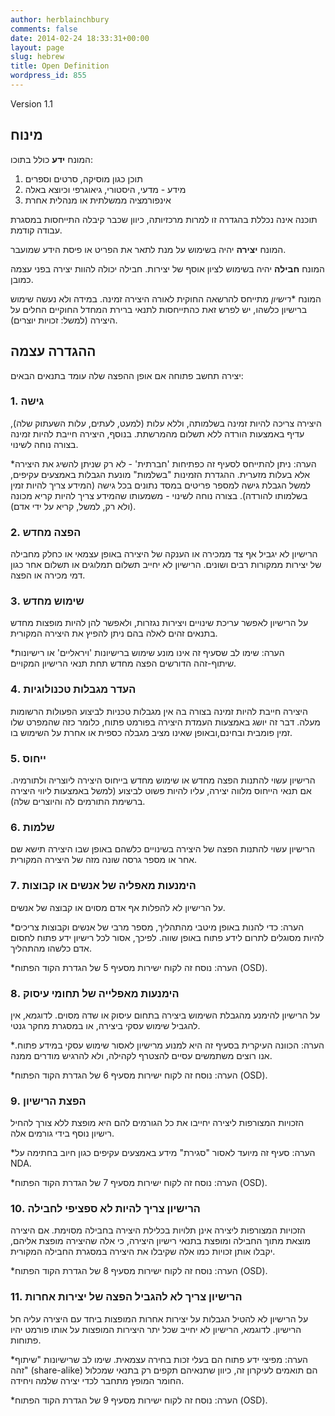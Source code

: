 ```yaml
---
author: herblainchbury
comments: false
date: 2014-02-24 18:33:31+00:00
layout: page
slug: hebrew
title: Open Definition
wordpress_id: 855
---
```


Version 1.1

## מינוח

המונח **ידע** כולל בתוכו:

1. תוכן כגון מוסיקה, סרטים וספרים
2. מידע - מדעי, היסטורי, גיאוגרפי וכיוצא באלה
3. אינפורמציה ממשלתית או מנהלית אחרת

תוכנה אינה נכללת בהגדרה זו למרות מרכזיותה, כיוון שכבר קיבלה התייחסות במסגרת עבודה קודמת.

המונח **יצירה** יהיה בשימוש על מנת לתאר את הפריט או פיסת הידע שמועבר.

המונח **חבילה** יהיה בשימוש לציון אוסף של יצירות.
חבילה יכולה להוות יצירה בפני עצמה כמובן.

המונח **רישיון* מתייחס להרשאה החוקית לאורה היצירה זמינה.
במידה ולא נעשה שימוש ברישיון כלשהו, יש לפרש זאת כהתייחסות לתנאי ברירת המחדל החוקיים
החלים על היצירה (למשל: זכויות יוצרים).

## ההגדרה עצמה

יצירה תחשב פתוחה אם אופן ההפצה שלה עומד בתנאים הבאים:

### 1. גישה

היצירה צריכה להיות זמינה בשלמותה, וללא עלות (למעט, לעתים, עלות השעתוק שלה),
עדיף באמצעות הורדה ללא תשלום מהמרשתת.
בנוסף, היצירה חייבת להיות זמינה בצורה נוחה לשינוי.

*הערה: ניתן להתייחס לסעיף זה כפתיחות 'חברתית' - לא רק שניתן להשיג את היצירה אלא בעלות מזערית.
ההגדרת הזמינות "בשלמות" מונעת הגבלות באמצעים עקיפים, למשל הגבלת גישה למספר פריטים במסד נתונים בכל גישה
(המידע צריך להיות זמין בשלמותו להורדה). בצורה נוחה לשינוי - משמעותו שהמידע צריך להיות קריא מכונה (ולא רק, למשל, קריא על ידי אדם).
### 2. הפצה מחדש

הרישיון לא יגביל אף צד ממכירה או הענקה של היצירה באופן עצמאי או כחלק מחבילה של יצירות
ממקורות רבים ושונים. הרישיון לא יחייב תשלום תמלוגים או תשלום אחר כגון דמי מכירה או הפצה.

### 3. שימוש מחדש

על הרישיון לאפשר עריכת שינויים ויצירות נגזרות, ולאפשר להן להיות מופצות מחדש בתנאים זהים
לאלה בהם ניתן להפיץ את היצירה המקורית.

*הערה: שימו לב שסעיף זה אינו מונע שימוש ברישיונות 'ויראליים' או רישיונות שיתוף-זהה
הדורשים הפצה מחדש תחת תנאי הרישיון המקויים.

### 4. העדר מגבלות טכנולוגיות

היצירה חייבת להיות זמינה בצורה בה אין מגבלות טכניות לביצוע הפעולות הרשומות מעלה. דבר זה יושג באמצעות
העמדת היצירה בפורמט פתוח, כלומר כזה שהמפרט שלו זמין פומבית ובחינם,ובאופן שאינו מציב מגבלה כספית או אחרת על השימוש בו.

### 5. ייחוס

הרישיון עשוי להתנות הפצה מחדש או שימוש מחדש בייחוס היצירה ליוצריה ולתורמיה.
אם תנאי הייחוס מלווה יצירה, עליו להיות פשוט לביצוע (למשל באמצעות ליווי היצירה ברשימת התורמים לה והיוצרים שלה).

### 6. שלמות

הרישיון עשוי להתנות הפצה של היצירה בשינויים כלשהם באופן שבו היצירה תישא שם אחר או מספר גרסה שונה מזה של היצירה המקורית.

### 7. הימנעות מאפליה של אנשים או קבוצות

על הרישיון לא להפלות אף אדם מסוים או קבוצה של אנשים.

*הערה: כדי להנות באופן מיטבי מהתהליך, מספר מרבי של אנשים וקבוצות צריכים להיות מסוגלים
לתרום לידע פתוח באופן שווה. לפיכך, אסור לכל רישיון ידע פתוח לחסום אדם כלשהו מהתהליך.

*הערה: נוסח זה לקוח ישירות מסעיף 5 של הגדרת הקוד הפתוח (OSD).

### 8. הימנעות מאפלייה של תחומי עיסוק

על הרישיון להימנע מהגבלת השימוש ביצירה בתחום עיסוק או שדה מסוים. לדוגמא, אין להגביל שימוש עסקי
ביצירה, או במסגרת מחקר גנטי.

*הערה: הכוונה העיקרית בסעיף זה היא למנוע מרישיון לאסור שימוש עסקי במידע פתוח.
אנו רוצים משתמשים עסיים להצטרף לקהילה, ולא להרגיש מודרים ממנה.

*הערה: נוסח זה לקוח ישירות מסעיף 6 של הגדרת הקוד הפתוח (OSD).

### 9. הפצת הרישיון

הזכויות המצורפות ליצירה יחייבו את כל הגורמים להם היא מופצת ללא צורך להחיל רישיון נוסף בידי גורמים אלה.

*הערה: סעיף זה מיועד לאסור "סגירת" מידע באמצעים עקיפים כגון חיוב בחתימה על NDA.

*הערה: נוסח זה לקוח ישירות מסעיף 7 של הגדרת הקוד הפתוח (OSD).



### 10. הרישיון צריך להיות לא ספציפי לחבילה

הזכויות המצורפות ליצירה אינן תלויות בכלילת היצירה בחבילה מסוימת.
אם היצירה מוצאת מתוך החבילה ומופצת בתנאי רישיון היצירה,
כי אלה שהיצירה מופצת אליהם, יקבלו אותן זכויות כמו אלה שקיבלו את היצירה
במסגרת החבילה המקורית.

*הערה: נוסח זה לקוח ישירות מסעיף 8 של הגדרת הקוד הפתוח (OSD).

### 11. הרישיון צריך לא להגביל הפצה של יצירות אחרות

על הרישיון לא להטיל הגבלות על יצירות אחרות המופצות ביחד עם היצירה עליה חל הרישיון.
לדוגמא, הרישיון לא יחייב שכל יתר היצירות המופצות על אותו פורמט יהיו פתוחות.

*הערה: מפיצי ידע פתוח הם בעלי זכות בחירה עצמאית. שימו לב שרישיונות "שיתוף זהה" (share-alike)
הם תואמים לעיקרון זה, כיוון שתנאיהם תקפים רק בתנאי שמכלול החומר המופץ מתחבר לכדי יצירה שלמה ויחידה.

*הערה: נוסח זה לקוח ישירות מסעיף 9 של הגדרת הקוד הפתוח (OSD).
